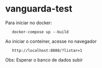 # vanguarda-test

Para iniciar no docker:
```
   docker-compose up --build
```


Ao iniciar o conteiner, acesse no navegador
```
   http://localhost:8080/?listar=1
```
Obs: Esperar o banco de dados subir